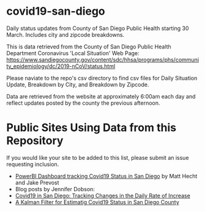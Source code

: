 # covid19-san-diego
Daily status updates from County of San Diego Public Health starting 30 March.  Includes city and zipcode breakdowns.

This is data retrieved from the County of San Diego Public Health Department Coronavirus 'Local Situation' Web Page: https://www.sandiegocounty.gov/content/sdc/hhsa/programs/phs/community_epidemiology/dc/2019-nCoV/status.html

Please naviate to the repo's csv directory to find csv files for Daily Situation Update, Breakdown by City, and Breakdown by Zipcode.

Data are retrieved from the website at approximately 6:00am each day and reflect updates posted by the county the previous afternoon.


# Public Sites Using Data from this Repository
If you would like your site to be added to this list, please submit an issue requesting inclusion.
* [PowerBI Dashboard tracking Covid19 Status in San Diego](https://app.powerbi.com/view?r=eyJrIjoiMGM3YzY5NmQtNGM5Zi00ZGFiLTliZDAtNzJkYzk2MGFmZGFhIiwidCI6IjA1NzY5NmZiLTQ3MDctNGMxYi1iNjFhLTg0NWQ1YzU1MDFhNiIsImMiOjF9) by Matt Hecht and Jake Prevost
* Blog posts by Jennifer Dobson:
 * [Covid19 in San Diego: Tracking Changes in the Daily Rate of Increase](http://jendobson.com/2020/06/30/covid19-in-san-diego-county-tracking-changes-in-the-daily-rate-of-increase/) 
 * [A Kalman Filter for Estimatig Covid19 Status in San Diego County](http://jendobson.com/2020/07/28/a-kalman-filter-for-estimating-covid19-status-in-san-diego-county/)
